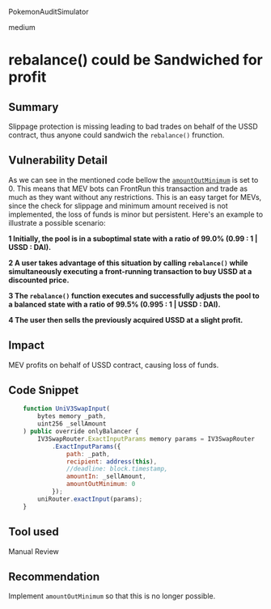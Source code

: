 PokemonAuditSimulator

medium

# rebalance() could be Sandwiched for profit

## Summary
Slippage protection is missing leading to bad trades on behalf of the USSD contract, thus anyone could sandwich the `rebalance()` frunction.
## Vulnerability Detail
As we can see in the mentioned code bellow the [`amountOutMinimum`](https://github.com/sherlock-audit/2023-05-USSD/blob/main/ussd-contracts/contracts/USSD.sol#L237) is set to 0. This means that MEV bots can FrontRun this transaction and trade as much as they want without any restrictions. This is an easy target for MEVs, since the check for slippage and minimum amount received is not implemented, the loss of funds is minor but persistent. Here's an example to illustrate a possible scenario:

**1 Initially, the pool is in a suboptimal state with a ratio of 99.0% (0.99 : 1 | USSD : DAI).**

**2 A user takes advantage of this situation by calling `rebalance()` while simultaneously executing a front-running transaction to buy USSD at a discounted price.**

**3 The `rebalance()` function executes and successfully adjusts the pool to a balanced state with a ratio 
of  99.5% (0.995 : 1 | USSD : DAI).**

**4 The user then sells the previously acquired USSD at a slight profit.**

## Impact
MEV profits on behalf of USSD contract, causing loss of funds.

## Code Snippet
```jsx
    function UniV3SwapInput(
        bytes memory _path,
        uint256 _sellAmount
    ) public override onlyBalancer {
        IV3SwapRouter.ExactInputParams memory params = IV3SwapRouter
            .ExactInputParams({
                path: _path,
                recipient: address(this),
                //deadline: block.timestamp,
                amountIn: _sellAmount,
                amountOutMinimum: 0
            });
        uniRouter.exactInput(params);
    }
```
## Tool used

Manual Review

## Recommendation
Implement  `amountOutMinimum` so that this is no longer possible.